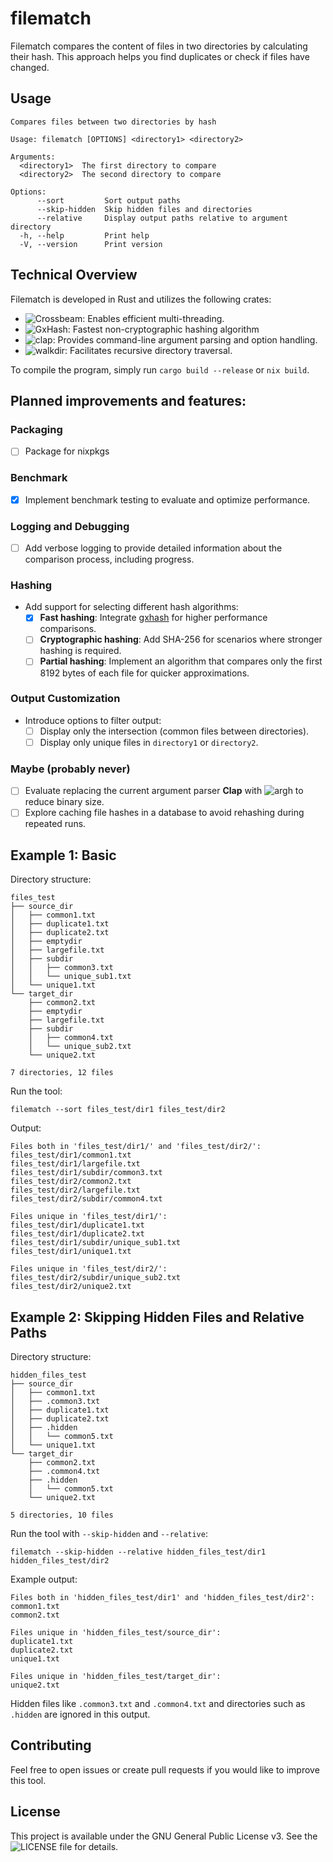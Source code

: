 # filematch

Filematch compares the content of files in two directories by calculating their hash. This approach helps you find duplicates or check if files have changed.

## Usage

```
Compares files between two directories by hash

Usage: filematch [OPTIONS] <directory1> <directory2>

Arguments:
  <directory1>  The first directory to compare
  <directory2>  The second directory to compare

Options:
      --sort         Sort output paths
      --skip-hidden  Skip hidden files and directories
      --relative     Display output paths relative to argument directory
  -h, --help         Print help
  -V, --version      Print version
```

## Technical Overview

Filematch is developed in Rust and utilizes the following crates:

- ![Crossbeam](https://github.com/crossbeam-rs/crossbeam): Enables efficient multi-threading.
- ![GxHash](https://github.com/ogxd/gxhash): Fastest non-cryptographic hashing algorithm
- ![clap](https://github.com/clap-rs/clap): Provides command-line argument parsing and option handling.
- ![walkdir](https://github.com/BurntSushi/walkdir): Facilitates recursive directory traversal.


To compile the program, simply run `cargo build --release` or `nix build`.

## Planned improvements and features:

### Packaging
- [ ] Package for nixpkgs

### Benchmark
- [x] Implement benchmark testing to evaluate and optimize performance.

### Logging and Debugging
- [ ] Add verbose logging to provide detailed information about the comparison process, including progress.

### Hashing
- Add support for selecting different hash algorithms:
  - [x] **Fast hashing**: Integrate [gxhash](https://github.com/ogxd/gxhash) for higher performance comparisons.
  - [ ] **Cryptographic hashing**: Add SHA-256 for scenarios where stronger hashing is required.
  - [ ] **Partial hashing**: Implement an algorithm that compares only the first 8192 bytes of each file for quicker approximations.

### Output Customization
- Introduce options to filter output:
  - [ ] Display only the intersection (common files between directories).
  - [ ] Display only unique files in `directory1` or `directory2`.

### Maybe (probably never)
- [ ] Evaluate replacing the current argument parser **Clap** with ![argh](https://github.com/google/argh) to reduce binary size.
- [ ] Explore caching file hashes in a database to avoid rehashing during repeated runs.

## Example 1: Basic
Directory structure:
```
files_test
├── source_dir
│   ├── common1.txt
│   ├── duplicate1.txt
│   ├── duplicate2.txt
│   ├── emptydir
│   ├── largefile.txt
│   ├── subdir
│   │   ├── common3.txt
│   │   └── unique_sub1.txt
│   └── unique1.txt
└── target_dir
    ├── common2.txt
    ├── emptydir
    ├── largefile.txt
    ├── subdir
    │   ├── common4.txt
    │   └── unique_sub2.txt
    └── unique2.txt

7 directories, 12 files
```
Run the tool:
```
filematch --sort files_test/dir1 files_test/dir2
```
Output: 
```
Files both in 'files_test/dir1/' and 'files_test/dir2/':
files_test/dir1/common1.txt
files_test/dir1/largefile.txt
files_test/dir1/subdir/common3.txt
files_test/dir2/common2.txt
files_test/dir2/largefile.txt
files_test/dir2/subdir/common4.txt

Files unique in 'files_test/dir1/':
files_test/dir1/duplicate1.txt
files_test/dir1/duplicate2.txt
files_test/dir1/subdir/unique_sub1.txt
files_test/dir1/unique1.txt

Files unique in 'files_test/dir2/':
files_test/dir2/subdir/unique_sub2.txt
files_test/dir2/unique2.txt
```

## Example 2: Skipping Hidden Files and Relative Paths
Directory structure:
```
hidden_files_test
├── source_dir
│   ├── common1.txt
│   ├── .common3.txt
│   ├── duplicate1.txt
│   ├── duplicate2.txt
│   ├── .hidden
│   │   └── common5.txt
│   └── unique1.txt
└── target_dir
    ├── common2.txt
    ├── .common4.txt
    ├── .hidden
    │   └── common5.txt
    └── unique2.txt

5 directories, 10 files
```
Run the tool with `--skip-hidden` and `--relative`:
```
filematch --skip-hidden --relative hidden_files_test/dir1 hidden_files_test/dir2
```
Example output:
```
Files both in 'hidden_files_test/dir1' and 'hidden_files_test/dir2':
common1.txt
common2.txt

Files unique in 'hidden_files_test/source_dir':
duplicate1.txt
duplicate2.txt
unique1.txt

Files unique in 'hidden_files_test/target_dir':
unique2.txt
```
Hidden files like `.common3.txt` and `.common4.txt` and directories such as `.hidden` are ignored in this output.

## Contributing
Feel free to open issues or create pull requests if you would like to improve this tool.

## License
This project is available under the GNU General Public License v3. See the ![LICENSE](https://github.com/Parrot7483/filematch/blob/main/LICENSE) file for details.
